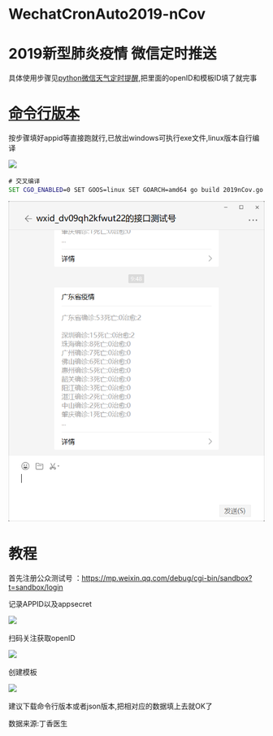# WechatCronAuto2019-nCov

# 2019新型肺炎疫情 微信定时推送

  具体使用步骤见[python微信天气定时提醒](https://github.com/6yi/WechatAutoWeather/blob/master/README.md),把里面的openID和模板ID填了就完事
  
  
# [命令行版本](https://github.com/6yi/WechatCronAuto2019-nCov/releases)
  按步骤填好appid等直接跑就行,已放出windows可执行exe文件,linux版本自行编译
  
  <img src='http://59.110.173.180/usr/uploads/2020/01/152454484.png'/> 
 
  ```cmd
  # 交叉编译
  SET CGO_ENABLED=0 SET GOOS=linux SET GOARCH=amd64 go build 2019nCov.go
  ```
  
 <img src='https://github.com/6yi/WechatCronAuto2019-nCov/blob/master/src/demo.png'/> 
  
  
  
  
  # 教程

  首先注册公众测试号 ：https://mp.weixin.qq.com/debug/cgi-bin/sandbox?t=sandbox/login
  
  记录APPID以及appsecret
  
  <img src='http://59.110.173.180/usr/uploads/2020/01/924286650.jpg'/> 
 
  扫码关注获取openID
  
  <img src='http://59.110.173.180/usr/uploads/2020/01/2046595370.jpg'/> 
  
  创建模板
  
  <img src='http://59.110.173.180/usr/uploads/2020/01/2790200253.jpg'/> 
  
  建议下载命令行版本或者json版本,把相对应的数据填上去就OK了
  
  数据来源:丁香医生
